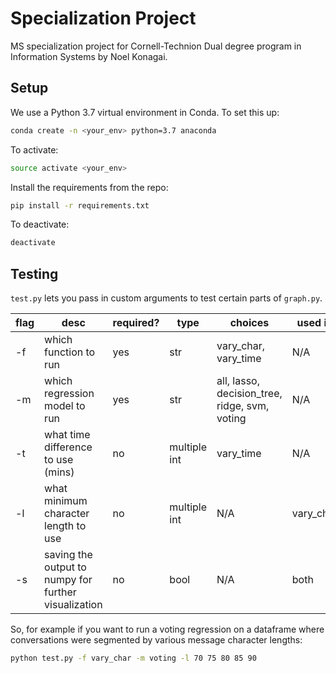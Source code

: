 # Specialization Project

MS specialization project for Cornell-Technion Dual degree program in Information Systems by Noel Konagai.

## Setup

We use a Python 3.7 virtual environment in Conda. To set this up:

```bash
conda create -n <your_env> python=3.7 anaconda
```

To activate:

```bash
source activate <your_env>
```

Install the requirements from the repo:

```bash
pip install -r requirements.txt
```

To deactivate:

```bash
deactivate
```

## Testing

``test.py`` lets you pass in custom arguments to test certain parts of ``graph.py``.

|flag|desc|required?|type|choices|used in|
|-|-|-|-|-|-|
|-f|which function to run|yes|str|vary_char, vary_time|N/A|
|-m|which regression model to run|yes|str|all, lasso, decision_tree, ridge, svm, voting|N/A|
|-t|what time difference to use (mins)|no|multiple int|vary_time|N/A|
|-l|what minimum character length to use|no|multiple int|N/A|vary_char|
|-s|saving the output to numpy for further visualization|no|bool|N/A|both|

So, for example if you want to run a voting regression on a dataframe where conversations were segmented by various message character lengths:

```bash
python test.py -f vary_char -m voting -l 70 75 80 85 90
```

